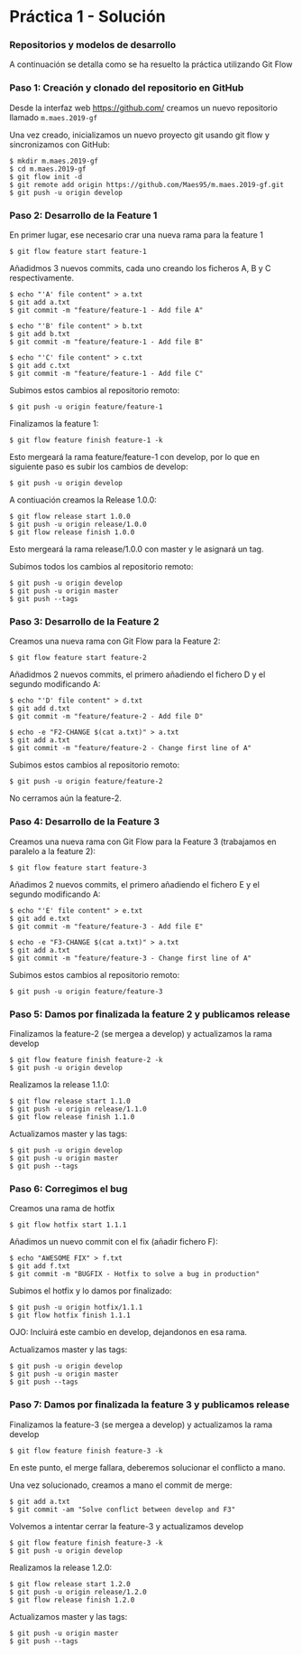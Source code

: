 # Práctica 1 - Solución 
### Repositorios y modelos de desarrollo

A continuación se detalla como se ha resuelto la práctica utilizando Git Flow

### Paso 1: Creación y clonado del repositorio en GitHub

Desde la interfaz web https://github.com/ creamos un nuevo repositorio llamado `m.maes.2019-gf`

Una vez creado, inicializamos un nuevo proyecto git usando git flow y sincronizamos con GitHub:
```
$ mkdir m.maes.2019-gf
$ cd m.maes.2019-gf
$ git flow init -d 
$ git remote add origin https://github.com/Maes95/m.maes.2019-gf.git
$ git push -u origin develop
```

### Paso 2: Desarrollo de la Feature 1

En primer lugar, ese necesario crar una nueva rama para la feature 1

```
$ git flow feature start feature-1
```

Añadidmos 3 nuevos commits, cada uno creando los ficheros A, B y C respectivamente.

```
$ echo "'A' file content" > a.txt
$ git add a.txt
$ git commit -m "feature/feature-1 - Add file A"
```

```
$ echo "'B' file content" > b.txt
$ git add b.txt
$ git commit -m "feature/feature-1 - Add file B"
```

```
$ echo "'C' file content" > c.txt
$ git add c.txt
$ git commit -m "feature/feature-1 - Add file C"
```

Subimos estos cambios al repositorio remoto:

```
$ git push -u origin feature/feature-1
```

Finalizamos la feature 1:

```
$ git flow feature finish feature-1 -k
```

Esto mergeará la rama feature/feature-1 con develop, por lo que en siguiente paso es subir los cambios de develop:

```
$ git push -u origin develop
```

A contiuación creamos la Release 1.0.0:

```
$ git flow release start 1.0.0
$ git push -u origin release/1.0.0
$ git flow release finish 1.0.0
```

Esto mergeará la rama release/1.0.0 con master y le asignará un tag.

Subimos todos los cambios al repositorio remoto:

```
$ git push -u origin develop
$ git push -u origin master 
$ git push --tags
```


### Paso 3: Desarrollo de la Feature 2

Creamos una nueva rama con Git Flow para la Feature 2:

```
$ git flow feature start feature-2
```

Añadidmos 2 nuevos commits, el primero añadiendo el fichero D y el segundo modificando A:

```
$ echo "'D' file content" > d.txt
$ git add d.txt
$ git commit -m "feature/feature-2 - Add file D"
```

```
$ echo -e "F2-CHANGE $(cat a.txt)" > a.txt 
$ git add a.txt 
$ git commit -m "feature/feature-2 - Change first line of A"
```

Subimos estos cambios al repositorio remoto:

```
$ git push -u origin feature/feature-2
```

No cerramos aún la feature-2.

### Paso 4: Desarrollo de la Feature 3

Creamos una nueva rama con Git Flow para la Feature 3 (trabajamos en paralelo a la feature 2):

```
$ git flow feature start feature-3
```

Añadimos 2 nuevos commits, el primero añadiendo el fichero E y el segundo modificando A:

```
$ echo "'E' file content" > e.txt
$ git add e.txt
$ git commit -m "feature/feature-3 - Add file E"
```

```
$ echo -e "F3-CHANGE $(cat a.txt)" > a.txt 
$ git add a.txt 
$ git commit -m "feature/feature-3 - Change first line of A"
```

Subimos estos cambios al repositorio remoto:

```
$ git push -u origin feature/feature-3
```

### Paso 5: Damos por finalizada la feature 2 y publicamos release

Finalizamos la feature-2 (se mergea a develop) y actualizamos la rama develop
```
$ git flow feature finish feature-2 -k
$ git push -u origin develop
```

Realizamos la release 1.1.0:

```
$ git flow release start 1.1.0
$ git push -u origin release/1.1.0
$ git flow release finish 1.1.0
```

Actualizamos master y las tags:

```
$ git push -u origin develop
$ git push -u origin master 
$ git push --tags
```

### Paso 6: Corregimos el bug

Creamos una rama de hotfix
```
$ git flow hotfix start 1.1.1
```

Añadimos un nuevo commit con el fix (añadir fichero F):

```
$ echo "AWESOME FIX" > f.txt 
$ git add f.txt 
$ git commit -m "BUGFIX - Hotfix to solve a bug in production"
```

Subimos el hotfix y lo damos por finalizado:

```
$ git push -u origin hotfix/1.1.1
$ git flow hotfix finish 1.1.1
```

OJO: Incluirá este cambio en develop, dejandonos en esa rama.

Actualizamos master y las tags:

```
$ git push -u origin develop
$ git push -u origin master 
$ git push --tags
```

### Paso 7: Damos por finalizada la feature 3 y publicamos release

Finalizamos la feature-3 (se mergea a develop) y actualizamos la rama develop
```
$ git flow feature finish feature-3 -k
```

En este punto, el merge fallara, deberemos solucionar el conflicto a mano.

Una vez solucionado, creamos a mano el commit de merge:

```
$ git add a.txt
$ git commit -am "Solve conflict between develop and F3"
```

Volvemos a intentar cerrar la feature-3 y actualizamos develop

```
$ git flow feature finish feature-3 -k
$ git push -u origin develop
```

Realizamos la release 1.2.0:

```
$ git flow release start 1.2.0
$ git push -u origin release/1.2.0
$ git flow release finish 1.2.0
```

Actualizamos master y las tags:

```
$ git push -u origin master 
$ git push --tags
```
